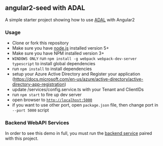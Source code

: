 ## angular2-seed with ADAL

A simple starter project showing how to use [ADAL](https://github.com/AzureAD/azure-activedirectory-library-for-js/) with Angular2


### Usage
- Clone or fork this repository
- Make sure you have [node.js](https://nodejs.org/) installed version 5+
- Make sure you have NPM installed version 3+
- `WINDOWS ONLY` run `npm install -g webpack webpack-dev-server typescript` to install global dependencies
- run `npm install` to install dependencies
- setup your Azure Active Directory and Register your application (https://docs.microsoft.com/en-us/azure/active-directory/active-directory-app-registration)
- update /services/config.service.ts with your Tenant and ClientIDs
- run `npm start` to fire up dev server
- open browser to [`http://localhost:5000`](http://localhost:5000)
- if you want to use other port, open `package.json` file, then change port in `--port 5000` script
### Backend WebAPI Services
In order to see this demo in full, you must run the [backend service](https://github.com/vsaroopchand/angular2-seed-server) paired with this project.
